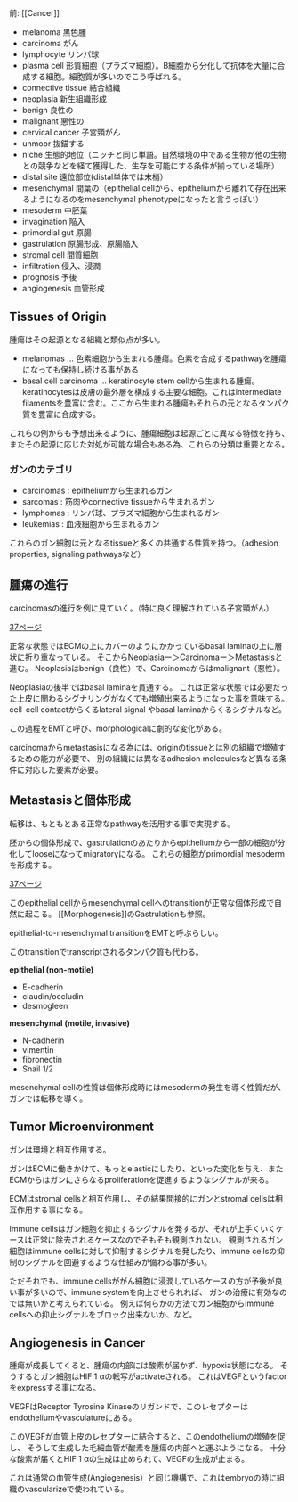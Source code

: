 前: [[Cancer]]

- melanoma 黒色腫
- carcinoma がん
- lymphocyte リンパ球
- plasma cell 形質細胞（プラズマ細胞）。B細胞から分化して抗体を大量に合成する細胞。細胞質が多いのでこう呼ばれる。
- connective tissue 結合組織
- neoplasia 新生組織形成
- benign 良性の
- malignant 悪性の
- cervical cancer 子宮頸がん
- unmoor 抜錨する
- niche 生態的地位（ニッチと同じ単語。自然環境の中である生物が他の生物との競争などを経て獲得した、生存を可能にする条件が揃っている場所）
- distal site 遠位部位(distal単体では末梢）
- mesenchymal 間葉の（epithelial cellから、epitheliumから離れて存在出来るようになるのをmesenchymal phenotypeになったと言うっぽい）
- mesoderm 中胚葉
- invagination 陥入
- primordial gut 原腸
- gastrulation 原腸形成、原腸陥入
- stromal cell 間質細胞
- infiltration 侵入、浸潤
- prognosis 予後
- angiogenesis 血管形成

## Tissues of Origin

腫瘍はその起源となる組織と類似点が多い。

- melanomas ... 色素細胞から生まれる腫瘍。色素を合成するpathwayを腫瘍になっても保持し続ける事がある
- basal cell carcinoma ... keratinocyte stem cellから生まれる腫瘍。keratinocytesは皮膚の最外層を構成する主要な細胞。これはintermediate filamentsを豊富に含む。ここから生まれる腫瘍もそれらの元となるタンパク質を豊富に合成する。

これらの例からも予想出来るように、腫瘍細胞は起源ごとに異なる特徴を持ち、
またその起源に応じた対処が可能な場合もある為、これらの分類は重要となる。

### ガンのカテゴリ

- carcinomas : epitheliumから生まれるガン
- sarcomas : 筋肉やconnective tissueから生まれるガン
- lymphomas : リンパ球、プラズマ細胞から生まれるガン
- leukemias : 血液細胞から生まれるガン

これらのガン細胞は元となるtissueと多くの共通する性質を持つ。（adhesion properties, signaling pathwaysなど）

## 腫瘍の進行

carcinomasの進行を例に見ていく。（特に良く理解されている子宮頸がん）

[37ページ](https://karino2.github.io/ImageGallery/CellBiology706x3.html#lg=1&slide=36)

正常な状態ではECMの上にカバーのようにかかっているbasal laminaの上に層状に折り重なっている。
そこからNeoplasiaー＞Carcinomaー＞Metastasisと進む。
Neoplasiaはbenign（良性）で、Carcinomaからはmalignant（悪性）。

Neoplasiaの後半ではbasal laminaを貫通する。
これは正常な状態では必要だった上皮に関わるシグナリングがなくても増殖出来るようになった事を意味する。
cell-cell contactからくるlateral signal やbasal laminaからくるシグナルなど。

この過程をEMTと呼び、morphologicalに劇的な変化がある。

carcinomaからmetastasisになる為には、originのtissueとは別の組織で増殖するための能力が必要で、
別の組織には異なるadhesion moleculesなど異なる条件に対応した要素が必要。

## Metastasisと個体形成

転移は、もともとある正常なpathwayを活用する事で実現する。

胚からの個体形成で、gastrulationのあたりからepitheliumから一部の細胞が分化してlooseになってmigratoryになる。
これらの細胞がprimordial mesodermを形成する。

[37ページ](https://karino2.github.io/ImageGallery/CellBiology706x3.html#lg=1&slide=36)

このepithelial cellからmesenchymal cellへのtransitionが正常な個体形成で自然に起こる。
[[Morphogenesis]]のGastrulationも参照。

epithelial-to-mesenchymal transitionをEMTと呼ぶらしい。

このtransitionでtranscriptされるタンパク質も代わる。

**epithelial (non-motile)**

- E-cadherin
- claudin/occludin
- desmogleen

**mesenchymal (motile, invasive)**

- N-cadherin
- vimentin
- fibronectin
- Snail 1/2

mesenchymal cellの性質は個体形成時にはmesodermの発生を導く性質だが、
ガンでは転移を導く。

## Tumor Microenvironment

ガンは環境と相互作用する。

ガンはECMに働きかけて、もっとelasticにしたり、といった変化を与え、またECMからはガンにさらなるproliferationを促進するようなシグナルが来る。

ECMはstromal cellsと相互作用し、その結果間接的にガンとstromal cellsは相互作用する事になる。

Immune cellsはガン細胞を抑止するシグナルを発するが、それが上手くいくケースは正常に除去されるケースなのでそもそも観測されない。
観測されるガン細胞はimmune cellsに対して抑制するシグナルを発したり、immune cellsの抑制のシグナルを回避するような仕組みが備わる事が多い。

ただそれでも、immune cellsががん細胞に浸潤しているケースの方が予後が良い事が多いので、immune systemを向上させられれば、
ガンの治療に有効なのでは無いかと考えられている。
例えば何らかの方法でガン細胞からimmune cellsへの抑止シグナルをブロック出来ないか、など。

## Angiogenesis in Cancer

腫瘍が成長してくると、腫瘍の内部には酸素が届かず、hypoxia状態になる。
そうするとガン細胞はHIF 1 αの転写がactivateされる。
これはVEGFというfactorをexpressする事になる。

VEGFはReceptor Tyrosine Kinaseのリガンドで、このレセプターはendotheliumやvasculatureにある。

このVEGFが血管上皮のレセプターに結合すると、このendotheliumの増殖を促し、
そうして生成した毛細血管が酸素を腫瘍の内部へと運ぶようになる。
十分な酸素が届くとHIF 1 αの生成は止められて、VEGFの生成が止まる。

これは通常の血管生成(Angiogenesis）と同じ機構で、これはembryoの時に組織のvascularizeで使われている。

